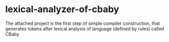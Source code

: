 # lexical-analyzer-of-cbaby
The attached project is the first step of simple compiler construction, that generates tokens after lexical analysis of language (defined by rules) called CBaby
